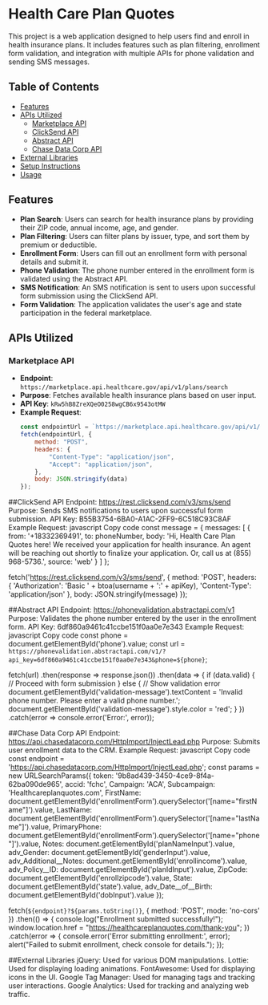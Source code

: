 # Health Care Plan Quotes

This project is a web application designed to help users find and enroll in health insurance plans. It includes features such as plan filtering, enrollment form validation, and integration with multiple APIs for phone validation and sending SMS messages.

## Table of Contents
- [Features](#features)
- [APIs Utilized](#apis-utilized)
  - [Marketplace API](#marketplace-api)
  - [ClickSend API](#clicksend-api)
  - [Abstract API](#abstract-api)
  - [Chase Data Corp API](#chase-data-corp-api)
- [External Libraries](#external-libraries)
- [Setup Instructions](#setup-instructions)
- [Usage](#usage)

## Features
- **Plan Search**: Users can search for health insurance plans by providing their ZIP code, annual income, age, and gender.
- **Plan Filtering**: Users can filter plans by issuer, type, and sort them by premium or deductible.
- **Enrollment Form**: Users can fill out an enrollment form with personal details and submit it.
- **Phone Validation**: The phone number entered in the enrollment form is validated using the Abstract API.
- **SMS Notification**: An SMS notification is sent to users upon successful form submission using the ClickSend API.
- **Form Validation**: The application validates the user's age and state participation in the federal marketplace.

## APIs Utilized

### Marketplace API
- **Endpoint**: `https://marketplace.api.healthcare.gov/api/v1/plans/search`
- **Purpose**: Fetches available health insurance plans based on user input.
- **API Key**: `kRw5hB8ZreXQeO0258wgCB6x9543otMW`
- **Example Request**:
  ```javascript
  const endpointUrl = `https://marketplace.api.healthcare.gov/api/v1/plans/search?apikey=kRw5hB8ZreXQeO0258wgCB6x9543otMW&limit=10`;
  fetch(endpointUrl, {
      method: "POST",
      headers: {
          "Content-Type": "application/json",
          "Accept": "application/json",
      },
      body: JSON.stringify(data)
  });

  
##ClickSend API
Endpoint: https://rest.clicksend.com/v3/sms/send
Purpose: Sends SMS notifications to users upon successful form submission.
API Key: B55B3754-6BA0-A1AC-2FF9-6C518C93C8AF
Example Request:
javascript
Copy code
const message = {
    messages: [
        {
            from: '+18332369491',
            to: phoneNumber,
            body: 'Hi, Health Care Plan Quotes here! We received your application for health insurance. An agent will be reaching out shortly to finalize your application. Or, call us at (855) 968-5736.',
            source: 'web'
        }
    ]
};

fetch('https://rest.clicksend.com/v3/sms/send', {
    method: 'POST',
    headers: {
        'Authorization': 'Basic ' + btoa(username + ':' + apiKey),
        'Content-Type': 'application/json'
    },
    body: JSON.stringify(message)
});


##Abstract API
Endpoint: https://phonevalidation.abstractapi.com/v1
Purpose: Validates the phone number entered by the user in the enrollment form.
API Key: 6df860a9461c41ccbe151f0aa0e7e343
Example Request:
javascript
Copy code
const phone = document.getElementById('phone').value;
const url = `https://phonevalidation.abstractapi.com/v1/?api_key=6df860a9461c41ccbe151f0aa0e7e343&phone=${phone}`;

fetch(url)
    .then(response => response.json())
    .then(data => {
        if (data.valid) {
            // Proceed with form submission
        } else {
            // Show validation error
            document.getElementById('validation-message').textContent = 'Invalid phone number. Please enter a valid phone number.';
            document.getElementById('validation-message').style.color = 'red';
        }
    })
    .catch(error => console.error('Error:', error));

    
##Chase Data Corp API
Endpoint: https://api.chasedatacorp.com/HttpImport/InjectLead.php
Purpose: Submits user enrollment data to the CRM.
Example Request:
javascript
Copy code
const endpoint = 'https://api.chasedatacorp.com/HttpImport/InjectLead.php';
const params = new URLSearchParams({
    token: '9b8ad439-3450-4ce9-8f4a-62ba090de965',
    accid: 'fchc',
    Campaign: 'ACA',
    Subcampaign: 'Healthcareplanquotes.com',
    FirstName: document.getElementById('enrollmentForm').querySelector('[name="firstName"]').value,
    LastName: document.getElementById('enrollmentForm').querySelector('[name="lastName"]').value,
    PrimaryPhone: document.getElementById('enrollmentForm').querySelector('[name="phone"]').value,
    Notes: document.getElementById('planNameInput').value,
    adv_Gender: document.getElementById('genderInput').value,
    adv_Additional__Notes: document.getElementById('enrollincome').value,
    adv_Policy__ID: document.getElementById('planIdInput').value,
    ZipCode: document.getElementById('enrollzipcode').value,
    State: document.getElementById('state').value,
    adv_Date__of__Birth: document.getElementById('dobInput').value 
});

fetch(`${endpoint}?${params.toString()}`, {
    method: 'POST',
    mode: 'no-cors'
})
.then(() => {
    console.log("Enrollment submitted successfully!");
    window.location.href = "https://healthcareplanquotes.com/thank-you";
})
.catch(error => {
    console.error('Error submitting enrollment:', error);
    alert("Failed to submit enrollment, check console for details.");
});

##External Libraries
jQuery: Used for various DOM manipulations.
Lottie: Used for displaying loading animations.
FontAwesome: Used for displaying icons in the UI.
Google Tag Manager: Used for managing tags and tracking user interactions.
Google Analytics: Used for tracking and analyzing web traffic.
